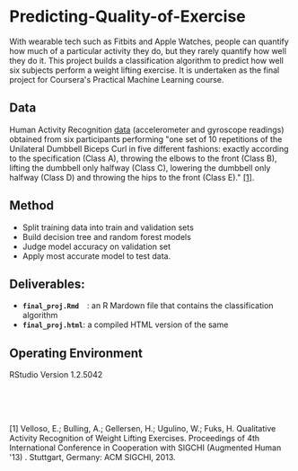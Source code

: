 # Predicting-Quality-of-Exercise
With wearable tech such as Fitbits and Apple Watches, people can quantify how much of a particular activity they do, but they rarely quantify how well they do it. This project builds a classification algorithm to predict how well six subjects perform a weight lifting exercise. It is undertaken as the final project for Coursera's Practical Machine Learning course.

## Data 
Human Activity Recognition [data](http://web.archive.org/web/20161224072740/http:/groupware.les.inf.puc-rio.br/har) (accelerometer and gyroscope readings) obtained from six participants performing "one set of 10 repetitions of the Unilateral Dumbbell Biceps Curl in five different fashions: exactly according to the specification (Class A), throwing the elbows to the front (Class B), lifting the dumbbell only halfway (Class C), lowering the dumbbell only halfway (Class D) and throwing the hips to the front (Class E)." <a href="#Reference1">[1]</a>.
  
## Method 
- Split training data into train and validation sets
- Build decision tree and random forest models
- Judge model accuracy on validation set
- Apply most accurate model to test data.

## Deliverables: 
<ul >
  <li><code><b>final_proj.Rmd </b> </code>: an R Mardown file that contains the classification algorithm </li>
  <li><code><b>final_proj.html</b></code>: a compiled HTML version of the same</li>
</ul>

## Operating Environment 
RStudio
Version 1.2.5042 

<br>
<br>
<br>

<p id=Reference 1>[1] Velloso, E.; Bulling, A.; Gellersen, H.; Ugulino, W.; Fuks, H. Qualitative Activity Recognition of Weight Lifting Exercises. Proceedings of 4th International Conference in Cooperation with SIGCHI (Augmented Human '13) . Stuttgart, Germany: ACM SIGCHI, 2013. </p>


